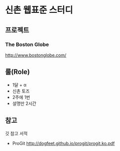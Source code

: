 # 신촌 웹표준 스터디
## 프로젝트
### The Boston Globe
http://www.bostonglobe.com/

## 룰(Role)
* 1달 + α
* 신촌 토즈
* 2주에 1번
* 설명만 2시간

## 참고
깃 참고 서적 
* ProGit 
http://dogfeet.github.io/progit/progit.ko.pdf